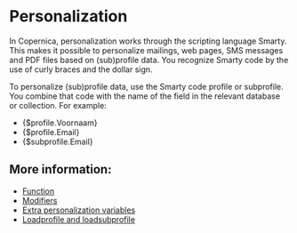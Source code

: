 # Personalization

In Copernica, personalization works through the scripting language Smarty. This makes it possible to personalize mailings, web pages, SMS messages and PDF files based on (sub)profile data. You recognize Smarty code by the use of curly braces and the dollar sign.

To personalize (sub)profile data, use the Smarty code profile or subprofile. You combine that code with the name of the field in the relevant database or collection. For example:
- {$profile.Voornaam}
- {$profile.Email}
- {$subprofile.Email}

## More information:
- [Function](personalization-functions)
- [Modifiers](personalization-modifiers)
- [Extra personalization variables](extra-variables-for-follow-ups)
- [Loadprofile and loadsubprofile](loadprofile-and-loadsubprofile)
